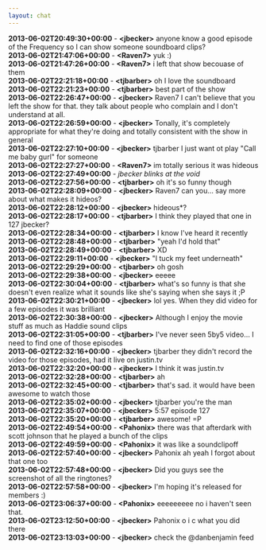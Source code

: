 ```yaml
---
layout: chat
---
```

**2013-06-02T20:49:30+00:00** - **&lt;jbecker&gt;** anyone know a good episode of the Frequency so I can show someone soundboard clips?  
**2013-06-02T21:47:06+00:00** - **&lt;Raven7&gt;** yuk :)  
**2013-06-02T21:47:26+00:00** - **&lt;Raven7&gt;** i left that show becouase of them  
**2013-06-02T22:21:18+00:00** - **&lt;tjbarber&gt;** oh I love the soundboard  
**2013-06-02T22:21:23+00:00** - **&lt;tjbarber&gt;** best part of the show  
**2013-06-02T22:26:47+00:00** - **&lt;jbecker&gt;** Raven7 I can't believe that you left the show for that. they talk about people who complain and I don't understand at all.  
**2013-06-02T22:26:59+00:00** - **&lt;jbecker&gt;** Tonally, it's completely appropriate for what they're doing and totally consistent with the show in general  
**2013-06-02T22:27:10+00:00** - **&lt;jbecker&gt;** tjbarber I just want ot play "Call me baby gurl" for someone  
**2013-06-02T22:27:27+00:00** - **&lt;Raven7&gt;** im totally serious it was hideous  
**2013-06-02T22:27:49+00:00** - *jbecker blinks at the void*  
**2013-06-02T22:27:56+00:00** - **&lt;tjbarber&gt;** oh it's so funny though  
**2013-06-02T22:28:09+00:00** - **&lt;jbecker&gt;** Raven7 can you… say more about what makes it hideos?  
**2013-06-02T22:28:12+00:00** - **&lt;jbecker&gt;** hideous*?  
**2013-06-02T22:28:17+00:00** - **&lt;tjbarber&gt;** I think they played that one in 127 jbecker?  
**2013-06-02T22:28:34+00:00** - **&lt;tjbarber&gt;** I know I've heard it recently  
**2013-06-02T22:28:48+00:00** - **&lt;tjbarber&gt;** "yeah I'd hold that"  
**2013-06-02T22:28:49+00:00** - **&lt;tjbarber&gt;** XD  
**2013-06-02T22:29:11+00:00** - **&lt;jbecker&gt;** "I tuck my feet underneath"  
**2013-06-02T22:29:29+00:00** - **&lt;tjbarber&gt;** oh gosh  
**2013-06-02T22:29:38+00:00** - **&lt;jbecker&gt;** eeeee  
**2013-06-02T22:30:04+00:00** - **&lt;tjbarber&gt;** what's so funny is that she doesn't even realize what it sounds like she's saying when she says it ;P  
**2013-06-02T22:30:21+00:00** - **&lt;jbecker&gt;** lol yes. When they did video for a few episodes it was brilliant  
**2013-06-02T22:30:38+00:00** - **&lt;jbecker&gt;** Although I enjoy the movie stuff as much as Haddie sound clips  
**2013-06-02T22:31:05+00:00** - **&lt;tjbarber&gt;** I've never seen 5by5 video… I need to find one of those episodes  
**2013-06-02T22:32:16+00:00** - **&lt;jbecker&gt;** tjbarber they didn't record the video for those episodes, had it live on justin.tv  
**2013-06-02T22:32:20+00:00** - **&lt;jbecker&gt;** I think it was justin.tv  
**2013-06-02T22:32:28+00:00** - **&lt;tjbarber&gt;** ah  
**2013-06-02T22:32:45+00:00** - **&lt;tjbarber&gt;** that's sad. it would have been awesome to watch those  
**2013-06-02T22:35:02+00:00** - **&lt;jbecker&gt;** tjbarber you're the man  
**2013-06-02T22:35:07+00:00** - **&lt;jbecker&gt;** 5:57 episode 127  
**2013-06-02T22:35:20+00:00** - **&lt;tjbarber&gt;** awesome! =P  
**2013-06-02T22:49:54+00:00** - **&lt;Pahonix&gt;** there was that afterdark with scott johnson that he played a bunch of the clips  
**2013-06-02T22:49:59+00:00** - **&lt;Pahonix&gt;** it was like a soundclipoff  
**2013-06-02T22:57:40+00:00** - **&lt;jbecker&gt;** Pahonix ah yeah I forgot about that one too  
**2013-06-02T22:57:48+00:00** - **&lt;jbecker&gt;** Did you guys see the screenshot of all the ringtones?  
**2013-06-02T22:57:58+00:00** - **&lt;jbecker&gt;** I'm hoping it's released for members :)  
**2013-06-02T23:06:37+00:00** - **&lt;Pahonix&gt;** eeeeeeeee no i haven't seen that.  
**2013-06-02T23:12:50+00:00** - **&lt;jbecker&gt;** Pahonix o i c what you did there  
**2013-06-02T23:13:03+00:00** - **&lt;jbecker&gt;** check the @danbenjamin feed  

